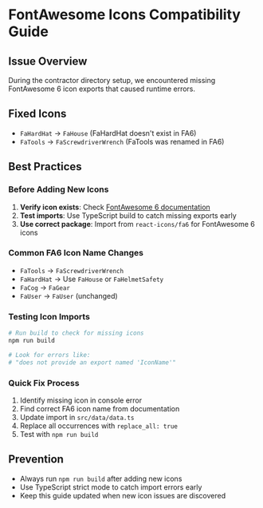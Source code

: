 # FontAwesome Icons Compatibility Guide

## Issue Overview
During the contractor directory setup, we encountered missing FontAwesome 6 icon exports that caused runtime errors.

## Fixed Icons
- `FaHardHat` → `FaHouse` (FaHardHat doesn't exist in FA6)
- `FaTools` → `FaScrewdriverWrench` (FaTools was renamed in FA6)

## Best Practices

### Before Adding New Icons
1. **Verify icon exists**: Check [FontAwesome 6 documentation](https://fontawesome.com/icons) 
2. **Test imports**: Use TypeScript build to catch missing exports early
3. **Use correct package**: Import from `react-icons/fa6` for FontAwesome 6 icons

### Common FA6 Icon Name Changes
- `FaTools` → `FaScrewdriverWrench`
- `FaHardHat` → Use `FaHouse` or `FaHelmetSafety` 
- `FaCog` → `FaGear`
- `FaUser` → `FaUser` (unchanged)

### Testing Icon Imports
```bash
# Run build to check for missing icons
npm run build

# Look for errors like:
# "does not provide an export named 'IconName'"
```

### Quick Fix Process
1. Identify missing icon in console error
2. Find correct FA6 icon name from documentation
3. Update import in `src/data/data.ts`
4. Replace all occurrences with `replace_all: true`
5. Test with `npm run build`

## Prevention
- Always run `npm run build` after adding new icons
- Use TypeScript strict mode to catch import errors early
- Keep this guide updated when new icon issues are discovered